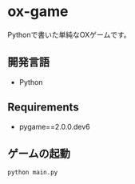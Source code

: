 # ox-game
Pythonで書いた単純なOXゲームです。

## 開発言語
* Python

## Requirements
* pygame==2.0.0.dev6

## ゲームの起動
```bash
python main.py
```
